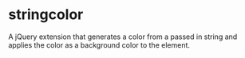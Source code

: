 # stringcolor
A jQuery extension that generates a color from a passed in string and applies the color as a background color to the element.
